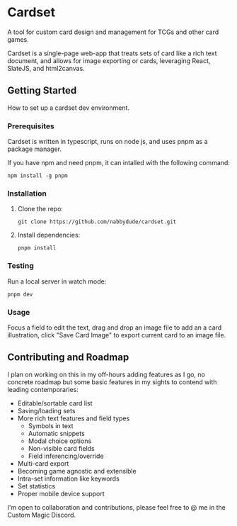 # Cardset

A tool for custom card design and management for TCGs and other card games.

Cardset is a single-page web-app that treats sets of card like a rich text document, and allows for image exporting or cards, leveraging React, SlateJS, and html2canvas.

## Getting Started

How to set up a cardset dev environment.

### Prerequisites

Cardset is written in typescript, runs on node js, and uses pnpm as a package manager.

If you have npm and need pnpm, it can intalled with the following command:

```
npm install -g pnpm
```

### Installation

1. Clone the repo:

	```
	git clone https://github.com/nabbydude/cardset.git
	```

2. Install dependencies:

	```
	pnpm install
	```

### Testing

Run a local server in watch mode:

```
pnpm dev
```

### Usage

Focus a field to edit the text, drag and drop an image file to add an a card illustration, click "Save Card Image" to export current card to an image file.

## Contributing and Roadmap

I plan on working on this in my off-hours adding features as I go, no concrete roadmap but some basic features in my sights to contend with leading contemporaries:

* Editable/sortable card list
* Saving/loading sets
* More rich text features and field types
	* Symbols in text
	* Automatic snippets
	* Modal choice options
	* Non-visible card fields
	* Field inferencing/override
* Multi-card export
* Becoming game agnostic and extensible
* Intra-set information like keywords
* Set statistics
* Proper mobile device support

I'm open to collaboration and contributions, please feel free to @ me in the Custom Magic Discord.
